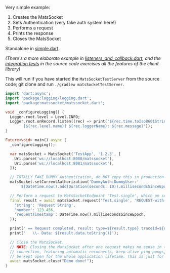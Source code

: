 Very simple example:
1. Creates the MatsSocket
2. Sets Authentication (very fake auth system here!)
3. Performs a request
4. Prints the response
5. Closes the MatsSocket

Standalone in [simple.dart](simple.dart).

_(There's a more elaborate example in [listeners_and_callback.dart](listeners_and_callback.dart), and the
[integration tests](https://github.com/centiservice/matssocket/tree/main/matssocket-client-dart/test) in
the source code exercises all the features of the client library)_

This will run if you have started the `MatsSocketTestServer` from the source code; git clone and run
`./gradlew matsSocketTestServer`.

```dart
import 'dart:async';
import 'package:logging/logging.dart';
import 'package:matssocket/matssocket.dart';

void _configureLogging() {
  Logger.root.level = Level.INFO;
  Logger.root.onRecord.listen((rec) => print('${rec.time.toIso8601String()}'
      ' [${rec.level.name}] ${rec.loggerName}: ${rec.message}'));
}

Future<void> main() async {
  _configureLogging();

  var matsSocket = MatsSocket('TestApp', '1.2.3', [
    Uri.parse('ws://localhost:8080/matssocket'),
    Uri.parse('ws://localhost:8081/matssocket'),
  ]);

  // TOTALLY FAKE DUMMY Authentication, do NOT copy this in production code!!!
  matsSocket.setCurrentAuthorization('DummyAuth:DummyUser:'
      '${DateTime.now().add(Duration(seconds: 10)).millisecondsSinceEpoch}');

  // Perform a request to MatsSocketEndpoint 'Test.single', which on server forwards to Mats endpoint 'Test.single'
  final result = await matsSocket.request('Test.single', 'REQUEST-with-Promise_${id(6)}', {
    'string': 'Request String',
    'number': 123.456,
    'requestTimestamp': DateTime.now().millisecondsSinceEpoch,
  });

  print(' == Request completed, result: type=${result.type} traceId=${result.traceId} rttMs=${result.roundTripMillis}');
  print('   \\- Data: ${result.data.toString()}');

  // Close the MatsSocket.
  // NOTE: Closing the MatsSocket after one request makes no sense in the real world: The MatsSocket is a long-lived
  // connection, featuring automatic reconnects, keep-alive ping-pongs, reauthentication when needed etc, and should
  // be kept open for the whole application lifetime. This is just for demonstration purposes.
  await matsSocket.close("Demo done!");
}
```